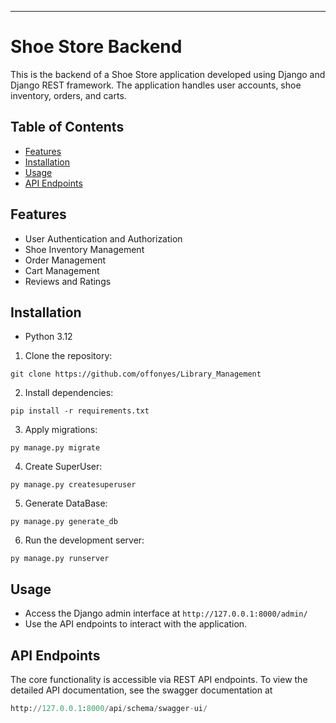 ---

# Shoe Store Backend

This is the backend of a Shoe Store application developed using Django and Django REST framework. The application handles user accounts, shoe inventory, orders, and carts.

## Table of Contents

- [Features](#features)
- [Installation](#installation)
- [Usage](#usage)
- [API Endpoints](#api-endpoints)


## Features

- User Authentication and Authorization
- Shoe Inventory Management
- Order Management
- Cart Management
- Reviews and Ratings

## Installation
- Python 3.12
1. Clone the repository:
```shell
git clone https://github.com/offonyes/Library_Management
```
2. Install dependencies:
```shell
pip install -r requirements.txt
```
3. Apply migrations:
```shell
py manage.py migrate
```
4. Create SuperUser:
```shell
py manage.py createsuperuser
```
5. Generate DataBase:
```shell
py manage.py generate_db
```
6. Run the development server:

```shell
py manage.py runserver
```


## Usage

- Access the Django admin interface at `http://127.0.0.1:8000/admin/`
- Use the API endpoints to interact with the application.

## API Endpoints
The core functionality is accessible via REST API endpoints. To view the detailed API documentation, see the swagger documentation at
```python
http://127.0.0.1:8000/api/schema/swagger-ui/
```
